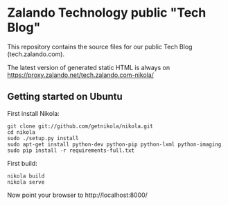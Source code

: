 Zalando Technology public "Tech Blog"
=====================================

This repository contains the source files for our public Tech Blog (tech.zalando.com).

The latest version of generated static HTML is always on https://proxy.zalando.net/tech.zalando.com-nikola/

Getting started on Ubuntu
-------------------------

First install Nikola:

    git clone git://github.com/getnikola/nikola.git
    cd nikola
    sudo ./setup.py install
    sudo apt-get install python-dev python-pip python-lxml python-imaging
    sudo pip install -r requirements-full.txt

First build:

    nikola build
    nikola serve

Now point your browser to http://localhost:8000/

